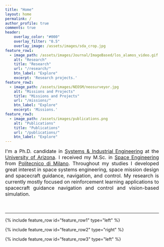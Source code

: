 ```yaml
---
title: "Home"
layout: home
permalink: /
author_profile: true
comments: true
header:
    overlay_color: "#000"
    overlay_filter: "0.5"
    overlay_image: /assets/images/sda_crop.jpg
feature_row1:
  - image_path: /assets/images/Journal/ImageBased/los_alamos_video.gif
    alt: "Research"
    title: "Research"
    url: "/research/"
    btn_label: "Explore"
    excerpt: 'Research projects.'
feature_row2:
  - image_path: /assets/images/NEOSM/neosurveyor.jpg
    alt: "Missions and Projects"
    title: "Missions and Projects"
    url: "/missions/"
    btn_label: "Explore"
    excerpt: 'Missions.'
feature_row3:
  - image_path: /assets/images/publications.png
    alt: "Publications"
    title: "Publications"
    url: "/publications/"
    btn_label: "Explore"
---
```


<font size="3">

<div style="text-align: justify;"> I'm a Ph.D. candidate in <a href="https://sie.engineering.arizona.edu/">Systems &amp; Industrial Engineering</a> at the <a href="https://www.arizona.edu/">University of Arizona</a>. I received my M.Sc. in <a href="https://www.polimi.it/en/international-prospective-students/laurea-magistrale-programmes-equivalent-to-master-of-science/programme-catalogue/space-engineering">Space Engineering</a> from <a href="https://www.polimi.it/en">Politecnico di Milano</a>. Throughout my studies I developed great interest in space systems engineering, space mission design and spacecraft guidance, navigation, and control. My research is currently mostly focused on reinforcement learning applications to spacecraft guidance navigation and control and vision-based simulation.</div>

<p><br></p>

</font>

<hr>

{% include feature_row id="feature_row1" type="left" %}

{% include feature_row id="feature_row2" type="right" %}

{% include feature_row id="feature_row3" type="left" %}